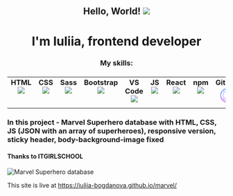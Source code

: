 <h2 align="center">Hello, World! <img src="https://github.com/blackcater/blackcater/raw/main/images/Hi.gif" height="32"/></h2>

<h1 align="center">I'm Iuliia, frontend developer</h1>

<h3 align="center">My skills:<h3>

<table width="320px">
    <tbody>
        <tr valign="top">
            <td width="80px" align="center">
            <span><strong>HTML</strong></span><br>
            <img height="32px" src="https://cdn.jsdelivr.net/gh/devicons/devicon/icons/html5/html5-original.svg">
            </td>
            <td width="80px" align="center">
            <span><strong>CSS</strong></span><br>
            <img height="32" src="https://cdn.jsdelivr.net/gh/devicons/devicon/icons/css3/css3-original.svg">
            </td>
            <td width="80px" align="center">
            <span><strong>Sass</strong></span><br>
            <img height="32" src="https://cdn.jsdelivr.net/gh/devicons/devicon/icons/sass/sass-original.svg">
            </td>
            <td width="80px" align="center"><span><strong>Bootstrap</strong></span><br>
            <img height="32px" src="https://cdn.jsdelivr.net/gh/devicons/devicon/icons/bootstrap/bootstrap-original.svg">
            </td>
            <td width="80px" align="center">
            <span><strong>VS Code</strong></span><br>
            <img height="32" src="https://cdn.jsdelivr.net/gh/devicons/devicon/icons/visualstudio/visualstudio-plain.svg">
            </td>
            <td width="80px" align="center">
            <span><strong>JS</strong></span><br>
            <img height="32" src="https://cdn.jsdelivr.net/gh/devicons/devicon/icons/javascript/javascript-plain.svg">
            </td>
            <td width="80px" align="center">
            <span><strong>React</strong></span><br>
            <img height="32px" src="https://cdn.jsdelivr.net/gh/devicons/devicon/icons/react/react-original.svg">
            </td>
            <td width="80px" align="center">
            <span><strong>npm</strong></span><br>
            <img height="32px" src="https://cdn.jsdelivr.net/gh/devicons/devicon/icons/npm/npm-original-wordmark.svg">
            </td>
            <td width="80px" align="center">
            <span><strong>GitHub</strong></span><br>
            <img height="40px" src="https://raw.githubusercontent.com/asilisa/asilisa/main/icons8-github.svg">
            <td width="80px" align="center">
            <span><strong>Git</strong></span><br>
            <img height="32px" src="https://cdn.jsdelivr.net/gh/devicons/devicon/icons/git/git-original.svg">
            </td> 
        </tr>
    </tbody>
</table>

<h3>In this project - Мarvel Superhero database with HTML, CSS, JS (JSON with an array of superheroes), responsive version, sticky header, body-background-image fixed</h3>
<h4>Thanks to ITGIRLSCHOOL</h4>
<img src="./img/promo.gif" alt="Мarvel Superhero database">

This site is live at https://iuliia-bogdanova.github.io/marvel/

<!-- # marvel
week20 task1
1. Делаем базу супергероев Марвел. На основе статьи [https://www.ellegirl.ru/articles/vse-o-15-samyih-krutyih-supergeroyah/](https://www.ellegirl.ru/articles/vse-o-15-samyih-krutyih-supergeroyah/) составьте JSON с массивом супергероев. Сделайте страничку-галерею, где можно будет просматривать информацию о героях по этим данным.
    
    Что должна уметь страничка: 
    
    - показать информацию о героях: их картинки, характеристики, подробное описание
    - поставить герою личную оценку (*сохраняем значения в localStorage*)
    например, 10/10 или 2/10, как рейтинг
    
    Дизайн на ваше усмотрение.

    Ну вот тут все отлично :
    Если ты уберешь из html файла всю верстку и оставишь один div с id cardsContainer, то данные нормально отобразятся. Ты просто немного усложнила с подключением бутстрапа :подмигивание: Под галереей имелось в виду просто вывести картинки с инфрмацией, совсем необязательно в виде слайдера. Кстати, ссылки на картинки тоже добавь в JSON :подмигивание: и добавь в отрисовку html
<img src="${card.image}">
script.js
document.addEventListener("DOMContentLoaded", function(event) {
<https://github.com/Iuliia-Bogdanova/marvel|Iuliia-Bogdanova/marvel>Iuliia-Bogdanova/marvel | Добавлено: GitHub


Кот Ученый
  2 мес. назад
https://github.com/Iuliia-Bogdanova/avengers/blob/8ff5b9851606a57cc2bb21012495eb3f2355b176/script.js#L37 А,  ну вот ты собственно все и сделала, как я написал :кот_широко_улыбается: Осталось добавить поле image в каждый объект в JSON, указав ссылку на картинку. И добавить кртинку в верстку (см выше)
script.js
    for (let card of cards) {
      
      done! (without localStorage :( -->